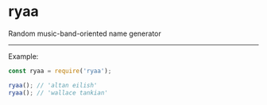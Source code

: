# ryaa

Random music-band-oriented name generator

---

Example:

```js
const ryaa = require('ryaa');

ryaa(); // 'altan eilish'
ryaa(); // 'wallace tankian'
```
